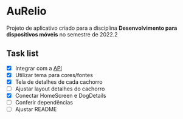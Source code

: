 # AuRelio

Projeto de aplicativo criado para a disciplina **Desenvolvimento para dispositivos móveis** no semestre de 2022.2

## Task list

* [x] Integrar com a [API](https://docs.thedogapi.com/)
* [x] Utilizar tema para cores/fontes
* [x] Tela de detalhes de cada cachorro
* [ ] Ajustar layout detalhes do cachorro
* [x] Conectar HomeScreen e DogDetails
* [ ] Conferir dependências
* [ ] Ajustar README
